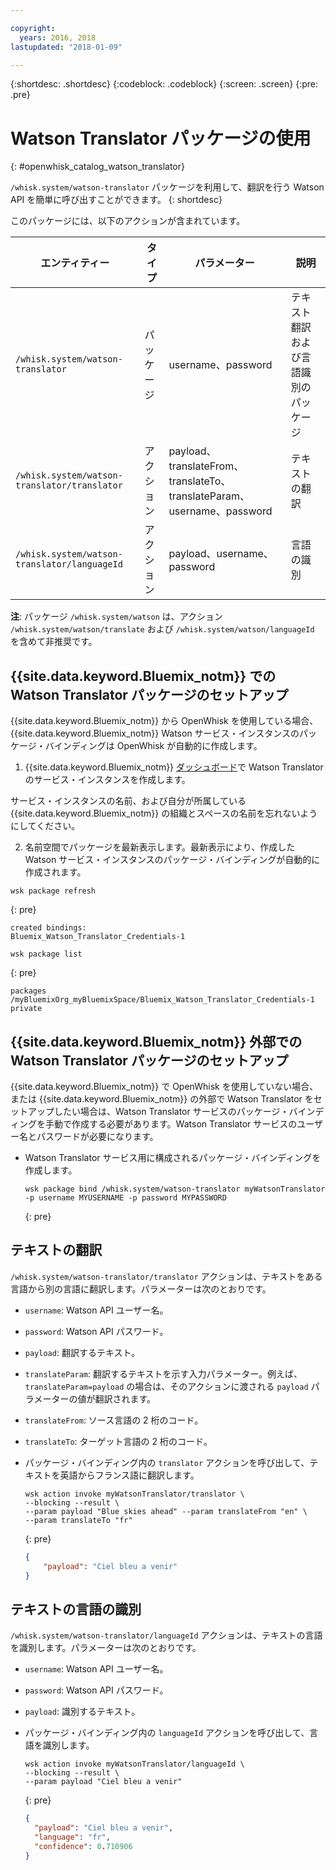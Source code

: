 ```yaml
---

copyright:
  years: 2016, 2018
lastupdated: "2018-01-09"

---
```


{:shortdesc: .shortdesc}
{:codeblock: .codeblock}
{:screen: .screen}
{:pre: .pre}

# Watson Translator パッケージの使用
{: #openwhisk_catalog_watson_translator}

`/whisk.system/watson-translator` パッケージを利用して、翻訳を行う Watson API を簡単に呼び出すことができます。
{: shortdesc}

このパッケージには、以下のアクションが含まれています。

| エンティティー | タイプ | パラメーター| 説明 |
| --- | --- | --- | --- |
| `/whisk.system/watson-translator` | パッケージ| username、password| テキスト翻訳および言語識別のパッケージ|
| `/whisk.system/watson-translator/translator` | アクション | payload、translateFrom、translateTo、translateParam、username、password| テキストの翻訳 |
| `/whisk.system/watson-translator/languageId` | アクション | payload、username、password| 言語の識別|

**注**: パッケージ `/whisk.system/watson` は、アクション `/whisk.system/watson/translate` および `/whisk.system/watson/languageId` を含めて非推奨です。

## {{site.data.keyword.Bluemix_notm}} での Watson Translator パッケージのセットアップ

{{site.data.keyword.Bluemix_notm}} から OpenWhisk を使用している場合、{{site.data.keyword.Bluemix_notm}} Watson サービス・インスタンスのパッケージ・バインディングは OpenWhisk が自動的に作成します。

1. {{site.data.keyword.Bluemix_notm}} [ダッシュボード](http://console.ng.Bluemix.net)で Watson Translator のサービス・インスタンスを作成します。
  
  サービス・インスタンスの名前、および自分が所属している {{site.data.keyword.Bluemix_notm}} の組織とスペースの名前を忘れないようにしてください。
  
2. 名前空間でパッケージを最新表示します。最新表示により、作成した Watson サービス・インスタンスのパッケージ・バインディングが自動的に作成されます。
  ```
  wsk package refresh
  ```
  {: pre}
  
  ```
  created bindings:
  Bluemix_Watson_Translator_Credentials-1
  ```
  
  ```
  wsk package list
  ```
  {: pre}
  
  ```
  packages
  /myBluemixOrg_myBluemixSpace/Bluemix_Watson_Translator_Credentials-1 private
  ```
  
  
## {{site.data.keyword.Bluemix_notm}} 外部での Watson Translator パッケージのセットアップ

{{site.data.keyword.Bluemix_notm}} で OpenWhisk を使用していない場合、または {{site.data.keyword.Bluemix_notm}} の外部で Watson Translator をセットアップしたい場合は、Watson Translator サービスのパッケージ・バインディングを手動で作成する必要があります。Watson Translator サービスのユーザー名とパスワードが必要になります。

- Watson Translator サービス用に構成されるパッケージ・バインディングを作成します。

  ```
  wsk package bind /whisk.system/watson-translator myWatsonTranslator -p username MYUSERNAME -p password MYPASSWORD
  ```
  {: pre}


## テキストの翻訳

`/whisk.system/watson-translator/translator` アクションは、テキストをある言語から別の言語に翻訳します。パラメーターは次のとおりです。

- `username`: Watson API ユーザー名。
- `password`: Watson API パスワード。
- `payload`: 翻訳するテキスト。
- `translateParam`: 翻訳するテキストを示す入力パラメーター。例えば、`translateParam=payload` の場合は、そのアクションに渡される `payload` パラメーターの値が翻訳されます。
- `translateFrom`: ソース言語の 2 桁のコード。
- `translateTo`: ターゲット言語の 2 桁のコード。

- パッケージ・バインディング内の `translator` アクションを呼び出して、テキストを英語からフランス語に翻訳します。
  ```
  wsk action invoke myWatsonTranslator/translator \
  --blocking --result \
  --param payload "Blue skies ahead" --param translateFrom "en" \
  --param translateTo "fr"
  ```
  {: pre}
  
  ```json
  {
      "payload": "Ciel bleu a venir"
  }
  ```
  
  
## テキストの言語の識別

`/whisk.system/watson-translator/languageId` アクションは、テキストの言語を識別します。パラメーターは次のとおりです。

- `username`: Watson API ユーザー名。
- `password`: Watson API パスワード。
- `payload`: 識別するテキスト。

- パッケージ・バインディング内の `languageId` アクションを呼び出して、言語を識別します。
  ```
  wsk action invoke myWatsonTranslator/languageId \
  --blocking --result \
  --param payload "Ciel bleu a venir"
  ```
  {: pre}
  
  ```json
  {
    "payload": "Ciel bleu a venir",
    "language": "fr",
    "confidence": 0.710906
  }
  ```
  
